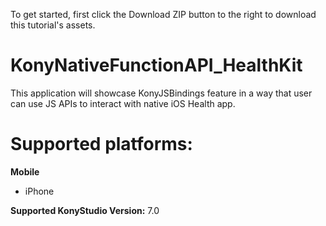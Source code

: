 To get started, first click the Download ZIP button to the right to download this tutorial's assets.

KonyNativeFunctionAPI_HealthKit
=======================
This application will showcase KonyJSBindings feature in a way that user can use JS APIs to interact with native iOS Health app.


# Supported platforms:
**Mobile**
 * iPhone
 
**Supported KonyStudio Version:** 7.0
